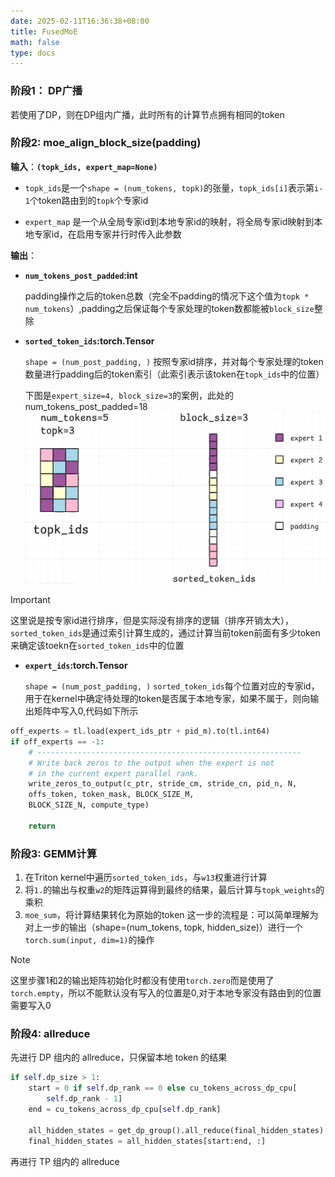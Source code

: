 ```yaml
---
date: 2025-02-11T16:36:38+08:00
title: FusedMoE
math: false
type: docs
---
```

### 阶段1： DP广播
若使用了DP，则在DP组内广播，此时所有的计算节点拥有相同的token
### 阶段2:   moe_align_block_size(padding)
**输入**：**`(topk_ids, expert_map=None)`**

- `topk_ids`是一个`shape = (num_tokens, topk)`的张量，`topk_ids[i]`表示第`i-1`个token路由到的`topk`个专家id

- `expert_map` 是一个从全局专家id到本地专家id的映射，将全局专家id映射到本地专家id，在启用专家并行时传入此参数

**输出**：
- **`num_tokens_post_padded`:int**

	padding操作之后的token总数（完全不padding的情况下这个值为`topk * num_tokens`）,padding之后保证每个专家处理的token数都能被`block_size`整除

- **`sorted_token_ids`:torch.Tensor**

	`shape = (num_post_padding, )`
	按照专家id排序，并对每个专家处理的token数量进行padding后的token索引（此索引表示该token在`topk_ids`中的位置）
	
	下图是`expert_size=4, block_size=3`的案例，此处的num_tokens_post_padded=18
![alt text](image-2.png)
> [!Important]
> 这里说是按专家id进行排序，但是实际没有排序的逻辑（排序开销太大），`sorted_token_ids`是通过索引计算生成的，通过计算当前token前面有多少token来确定该toekn在`sorted_token_ids`中的位置
- **`expert_ids`:torch.Tensor**

	`shape = (num_post_padding, )`
	`sorted_token_ids`每个位置对应的专家id，用于在kernel中确定待处理的token是否属于本地专家，如果不属于，则向输出矩阵中写入0,代码如下所示
```Python
off_experts = tl.load(expert_ids_ptr + pid_m).to(tl.int64)
if off_experts == -1:
	# -----------------------------------------------------------
	# Write back zeros to the output when the expert is not
	# in the current expert parallel rank.
	write_zeros_to_output(c_ptr, stride_cm, stride_cn, pid_n, N,
	offs_token, token_mask, BLOCK_SIZE_M,
	BLOCK_SIZE_N, compute_type)
	
	return
```

### 阶段3: GEMM计算

1. 在Triton kernel中遍历`sorted_token_ids`，与`w13`权重进行计算
2. 将`1.`的输出与权重`w2`的矩阵运算得到最终的结果，最后计算与`topk_weights`的乘积
3. `moe_sum`，将计算结果转化为原始的token
	这一步的流程是：可以简单理解为对上一步的输出（shape=(num_tokens, topk, hidden_size)）进行一个`torch.sum(input, dim=1)`的操作
> [!Note]
>这里步骤1和2的输出矩阵初始化时都没有使用`torch.zero`而是使用了`torch.empty`，所以不能默认没有写入的位置是0,对于本地专家没有路由到的位置需要写入0


### 阶段4: allreduce

先进行 DP 组内的 allreduce，只保留本地 token 的结果

```python
if self.dp_size > 1:
	start = 0 if self.dp_rank == 0 else cu_tokens_across_dp_cpu[
		self.dp_rank - 1]
	end = cu_tokens_across_dp_cpu[self.dp_rank]

	all_hidden_states = get_dp_group().all_reduce(final_hidden_states)
	final_hidden_states = all_hidden_states[start:end, :]
```

再进行 TP 组内的 allreduce